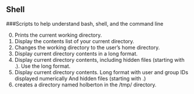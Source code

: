 Shell
-------
###Scripts to help understand bash, shell, and the command line

0. Prints the current working directory.
1. Display the contents list of your current directory.
2. Changes the working directory to the user’s home directory.
3. Display current directory contents in a long format.
4. Display current directory contents, including hidden files (starting with .). Use the long format.
5. Display current directory contents. Long format with user and group IDs displayed numerically And hidden files (starting with .)
6. creates a directory named holberton in the /tmp/ directory.
